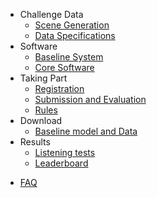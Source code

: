 - Challenge Data
  * [Scene Generation](/challenge-data/scene-gen.md)
  * [Data Specifications](/challenge-data/data-spec.md)
- Software
  * [Baseline System](/underdev.md)
  * [Core Software](/software/core.md)
- Taking Part
  * [Registration](/getting-started/register.md)
  * [Submission and Evaluation](/getting-started/submission.md)
  * [Rules](/getting-started/rules.md)
- Download
  - [Baseline model and Data](/download.md)
- Results
  - [Listening tests](/results.md)
  - [Leaderboard](/leaderboard.md)

[//]: # (  - [AVSE Challenge 2022 results]&#40;/results.md&#41;)
- [FAQ](/faq.md)
